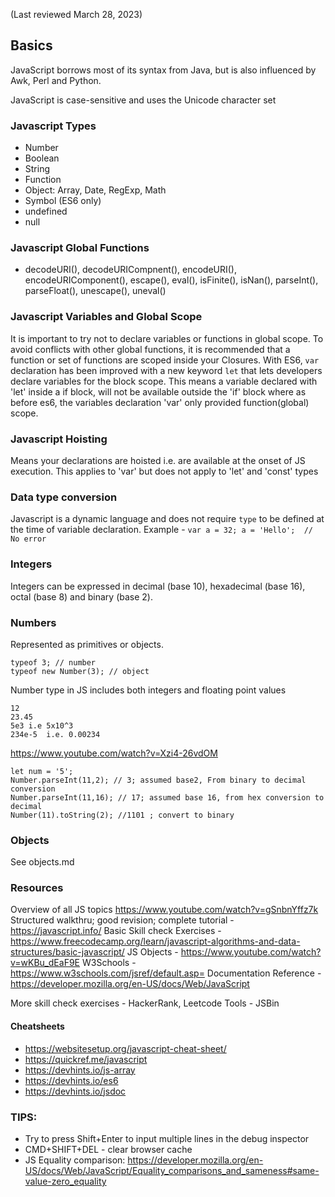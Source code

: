 (Last reviewed March 28, 2023)
## Basics
JavaScript borrows most of its syntax from Java, but is also influenced by Awk, Perl and Python.

JavaScript is case-sensitive and uses the Unicode character set

### Javascript Types
* Number
* Boolean
* String
* Function
* Object: Array, Date, RegExp, Math
* Symbol (ES6 only)
* undefined
* null

### Javascript Global Functions
* decodeURI(), decodeURICompnent(), encodeURI(), encodeURIComponent(), escape(), eval(), isFinite(), isNan(), parseInt(), parseFloat(), unescape(), uneval()

### Javascript Variables and Global Scope

It is important to try not to declare variables or functions in global scope. To avoid conflicts with other global functions, it is recommended that a function or set of functions are scoped inside your Closures. With ES6, `var` declaration has been improved with a new keyword `let` that lets developers declare variables for the block scope. This means a variable declared with 'let' inside a if block, will not be available outside the 'if' block where as before es6, the variables declaration 'var' only provided function(global) scope.

### Javascript Hoisting
Means your declarations are hoisted i.e. are available at the onset of JS execution. This applies to 'var' but does not apply to 'let' and 'const' types

### Data type conversion
Javascript is a dynamic language and does not require `type` to be defined at the time of variable declaration. Example -
`
  var a = 32;
  a = 'Hello';  // No error
`
### Integers
Integers can be expressed in decimal (base 10), hexadecimal (base 16), octal (base 8) and binary (base 2).

### Numbers
Represented as primitives or objects.

```
typeof 3; // number
typeof new Number(3); // object
```
Number type in JS includes both integers and floating point values
```
12
23.45
5e3 i.e 5x10^3
234e-5  i.e. 0.00234
```

https://www.youtube.com/watch?v=Xzi4-26vdOM
```
let num = '5';
Number.parseInt(11,2); // 3; assumed base2, From binary to decimal conversion
Number.parseInt(11,16); // 17; assumed base 16, from hex conversion to decimal
Number(11).toString(2); //1101 ; convert to binary

```
### Objects
See objects.md

### Resources
Overview of all JS topics https://www.youtube.com/watch?v=gSnbnYffz7k
Structured walkthru; good revision; complete tutorial - https://javascript.info/
Basic Skill check Exercises - https://www.freecodecamp.org/learn/javascript-algorithms-and-data-structures/basic-javascript/
JS Objects - https://www.youtube.com/watch?v=wKBu_dEaF9E
W3Schools - https://www.w3schools.com/jsref/default.asp=
Documentation Reference - https://developer.mozilla.org/en-US/docs/Web/JavaScript

More skill check exercises - HackerRank, Leetcode
Tools - JSBin

#### Cheatsheets
* https://websitesetup.org/javascript-cheat-sheet/
* https://quickref.me/javascript
* https://devhints.io/js-array
* https://devhints.io/es6
* https://devhints.io/jsdoc

### TIPS:
* Try to press Shift+Enter to input multiple lines in the debug inspector
* CMD+SHIFT+DEL - clear browser cache
* JS Equality comparison: https://developer.mozilla.org/en-US/docs/Web/JavaScript/Equality_comparisons_and_sameness#same-value-zero_equality

